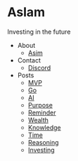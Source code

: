 # Aslam

Investing in the future

- About
  * [Asim](https://github.com/asim)
- Contact
  * [Discord](https://discord.gg/FjrMrxNehR)
- Posts
  * [MVP](https://aslam.com/mvp)
  * [Go](https://aslam.com/go)
  * [AI](https://aslam.com/ai)
  * [Purpose](https://aslam.com/purpose)
  * [Reminder](https://aslam.com/reminder)
  * [Wealth](https://aslam.com/wealth)
  * [Knowledge](https://aslam.com/knowledge)
  * [Time](https://aslam.com/time)
  * [Reasoning](https://aslam.com/reasoning)
  * [Investing](https://aslam.com/investing)
